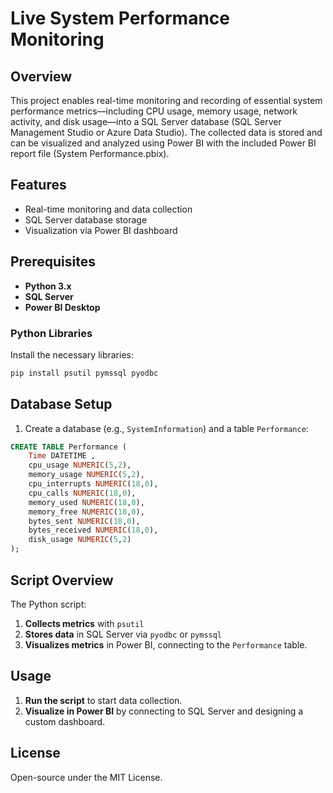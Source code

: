 # Live System Performance Monitoring

## Overview

This project enables real-time monitoring and recording of essential system performance metrics—including CPU usage, memory usage, network activity, and disk usage—into a SQL Server database (SQL Server Management Studio or Azure Data Studio). The collected data is stored and can be visualized and analyzed using Power BI with the included Power BI report file (System Performance.pbix).

## Features

- Real-time monitoring and data collection
- SQL Server database storage
- Visualization via Power BI dashboard

## Prerequisites

- **Python 3.x**
- **SQL Server**
- **Power BI Desktop**

### Python Libraries

Install the necessary libraries:

```bash
pip install psutil pymssql pyodbc
```

## Database Setup

1. Create a database (e.g., `SystemInformation`) and a table `Performance`:

```sql
CREATE TABLE Performance (
    Time DATETIME ,
    cpu_usage NUMERIC(5,2),
    memory_usage NUMERIC(5,2),
    cpu_interrupts NUMERIC(18,0),
    cpu_calls NUMERIC(18,0),
    memory_used NUMERIC(18,0),
    memory_free NUMERIC(18,0),
    bytes_sent NUMERIC(18,0),
    bytes_received NUMERIC(18,0),
    disk_usage NUMERIC(5,2)
);
```

## Script Overview

The Python script:

1. **Collects metrics** with `psutil`
2. **Stores data** in SQL Server via `pyodbc` or `pymssql`
3. **Visualizes metrics** in Power BI, connecting to the `Performance` table.

## Usage

1. **Run the script** to start data collection.
2. **Visualize in Power BI** by connecting to SQL Server and designing a custom dashboard.

## License

Open-source under the MIT License.
